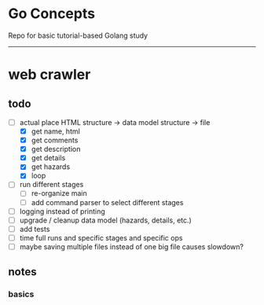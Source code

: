 # Go Concepts
Repo for basic tutorial-based Golang study  

---

# web crawler

## todo
- [ ] actual place HTML structure -> data model structure -> file 
  - [x] get name, html
  - [x] get comments
  - [x] get description
  - [x] get details
  - [x] get hazards
  - [x] loop
- [ ] run different stages
  - [ ] re-organize main
  - [ ] add command parser to select different stages
- [ ] logging instead of printing
- [ ] upgrade / cleanup data model (hazards, details, etc.)
- [ ] add tests
- [ ] time full runs and specific stages and specific ops
- [ ] maybe saving multiple files instead of one big file causes slowdown?

## notes

### basics
